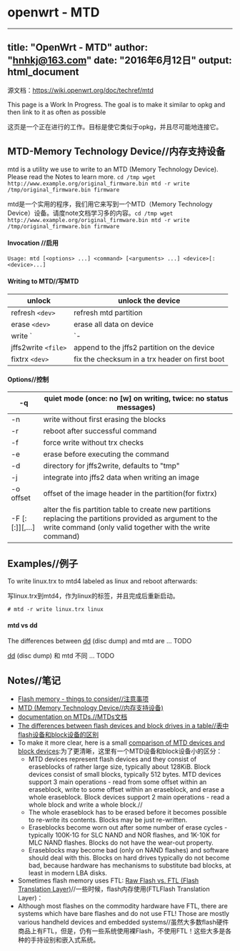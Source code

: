 # openwrt - MTD

---
title: "OpenWrt - MTD"
author: "hnhkj@163.com"
date: "2016年6月12日"
output: html_document
---

源文档：<https://wiki.openwrt.org/doc/techref/mtd>

This page is a Work In Progress. The goal is to make it similar to opkg and then link to it as often as possible

这页是一个正在进行的工作。目标是使它类似于opkg，并且尽可能地连接它。

## MTD-Memory Technology Device//内存支持设备

mtd is a utility we use to write to an MTD (Memory Technology Device). Please read the Notes to learn more. `cd /tmp wget http://www.example.org/original_firmware.bin mtd -r write /tmp/original_firmware.bin firmware`

mtd是一个实用的程序，我们用它来写到一个MTD（Memory Technology Device）设备。请度note文档学习多的内容。`cd /tmp wget http://www.example.org/original_firmware.bin mtd -r write /tmp/original_firmware.bin firmware`

#### Invocation //启用

```
Usage: mtd [<options> ...] <command> [<arguments> ...] <device>[:<device>...]
```

#### Writing to MTD//写MTD

|unlock <dev> | unlock the device |
|-------------|-------------------|
|refresh `<dev>`|refresh mtd partition|
|erase `<dev>`|erase all data on device|
|write `<imagefile>|`\- | write <imagefile> (use - for stdin) to device |
|jffs2write `<file>` |append <file> to the jffs2 partition on the device|
|fixtrx `<dev>`|fix the checksum in a trx header on first boot|

#### Options//控制

|-q | quiet mode (once: no [w] on writing, twice: no status messages)|
|------------------------------|----------------------------------------------|
|-n | write without first erasing the blocks|
|-r | reboot after successful command |
|-f | force write without trx checks |
|-e <device> | erase <device> before executing the command |
|-d <name>   | directory for jffs2write, defaults to "tmp" |
|-j <name>  | integrate <file> into jffs2 data when writing an image |
|-o offset  | offset of the image header in the partition(for fixtrx) |
|-F <part>[:<size>[:<entrypoint>]][,<part>…] | alter the fis partition table to create new partitions replacing the partitions provided as argument to the write command (only valid together with the write command)|

## Examples//例子

To write linux.trx to mtd4 labeled as linux and reboot afterwards:

写linux.trx到mtd4，作为linux的标签，并且完成后重新启动。

```
# mtd -r write linux.trx linux
```

#### mtd vs dd

The differences between [dd](http://linux.die.net/man/1/dd) (disc dump) and mtd are … TODO

[dd](http://linux.die.net/man/1/dd) (disc dump) 和 mtd 不同 … TODO

## Notes//笔记

* [Flash memory - things to consider//注意事项](https://wiki.openwrt.org/doc/techref/flash)
* [MTD (Memory Technology Device//内存支持设备)](https://en.wikipedia.org/wiki/Memory%20Technology%20Device)
* [documentation on MTDs.//MTDs文档](http://www.linux-mtd.infradead.org/doc/general.html)
* [The differences between flash devices and block drives in a table//表中flash设备和block设备的区别](http://www.linux-mtd.infradead.org/faq/general.html#L_mtd_vs_hdd)
* To make it more clear, here is a small [comparison of MTD devices and block devices](http://lxr.free-electrons.com/source/Documentation/filesystems/ubifs.txt):为了更清晰，这里有一个MTD设备和block设备小的区分：
    * MTD devices represent flash devices and they consist of eraseblocks of rather large size, typically about 128KiB. Block devices consist of small blocks, typically 512 bytes. MTD devices support 3 main operations - read from some offset within an eraseblock, write to some offset within an eraseblock, and erase a whole eraseblock. Block devices support 2 main operations - read a whole block and write a whole block.//
    * The whole eraseblock has to be erased before it becomes possible to re-write its contents. Blocks may be just re-written.
    * Eraseblocks become worn out after some number of erase cycles - typically 100K-1G for SLC NAND and NOR flashes, and 1K-10K for MLC NAND flashes. Blocks do not have the wear-out property.
    * Eraseblocks may become bad (only on NAND flashes) and software should deal with this. Blocks on hard drives typically do not become bad, because hardware has mechanisms to substitute bad blocks, at least in modern LBA disks.
* Sometimes flash memory uses FTL: [Raw Flash vs. FTL (Flash Translation Layer)](http://www.linux-mtd.infradead.org/doc/ubifs.html#L_raw_vs_ftl)//一些时候，flash内存使用(FTLFlash Translation Layer)：
* Although most flashes on the commodity hardware have FTL, there are systems which have bare flashes and do not use FTL! Those are mostly various handheld devices and embedded systems//虽然大多数flash硬件商品上有FTL，但是，仍有一些系统使用裸Flash，不使用FTL！这些大多是各种的手持设别和嵌入式系统。

